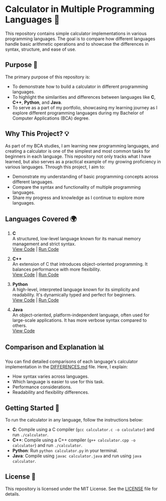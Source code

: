 # Calculator in Multiple Programming Languages 🔢

This repository contains simple calculator implementations in various programming languages. The goal is to compare how different languages handle basic arithmetic operations and to showcase the differences in syntax, structure, and ease of use.

## Purpose 🎯
The primary purpose of this repository is:
- To demonstrate how to build a calculator in different programming languages.
- To highlight the similarities and differences between languages like **C**, **C++**, **Python**, and **Java**.
- To serve as a part of my portfolio, showcasing my learning journey as I explore different programming languages during my Bachelor of Computer Applications (BCA) degree.

## Why This Project? 💡
As part of my BCA studies, I am learning new programming languages, and creating a calculator is one of the simplest and most common tasks for beginners in each language. This repository not only tracks what I have learned, but also serves as a practical example of my growing proficiency in various languages. Through this project, I aim to:
- Demonstrate my understanding of basic programming concepts across different languages.
- Compare the syntax and functionality of multiple programming languages.
- Share my progress and knowledge as I continue to explore more languages.

## Languages Covered 🌍
1. **C**  
   A structured, low-level language known for its manual memory management and strict syntax.  
   [View Code](./C/calculator.c) | [Run Code](https://www.programiz.com/online-compiler/4G446UqiJNqG0)
   
2. **C++**  
   An extension of C that introduces object-oriented programming. It balances performance with more flexibility.  
   [View Code](./C++/calculator.cpp) | [Run Code](https://www.programiz.com/online-compiler/33aaB27yNJFuz)
   
3. **Python**  
   A high-level, interpreted language known for its simplicity and readability. It's dynamically typed and perfect for beginners.  
   [View Code](./Python/calculator.py) | [Run Code](https://www.programiz.com/online-compiler/9tHHaPJLBMvIA)
   
4. **Java**  
   An object-oriented, platform-independent language, often used for large-scale applications. It has more verbose syntax compared to others.  
   [View Code](./Java/calculator.java)

## Comparison and Explanation 📊
You can find detailed comparisons of each language's calculator implementation in the [DIFFERENCES.md](./DIFFERENCES.md) file. Here, I explain:
- How syntax varies across languages.
- Which language is easier to use for this task.
- Performance considerations.
- Readability and flexibility differences.

## Getting Started 🚀
To run the calculator in any language, follow the instructions below:

- **C**: Compile using a C compiler (`gcc calculator.c -o calculator`) and run `./calculator`.
- **C++**: Compile using a C++ compiler (`g++ calculator.cpp -o calculator`) and run `./calculator`.
- **Python**: Run `python calculator.py` in your terminal.
- **Java**: Compile using `javac calculator.java` and run using `java calculator`.

## License 📜
This repository is licensed under the MIT License. See the [LICENSE](./LICENSE) file for details.
